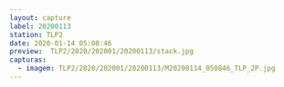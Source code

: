 ```yaml
---
layout: capture
label: 20200113
station: TLP2
date: 2020-01-14 05:08:46
preview:  TLP2/2020/202001/20200113/stack.jpg
capturas:
  - imagem: TLP2/2020/202001/20200113/M20200114_050846_TLP_2P.jpg
---
```

